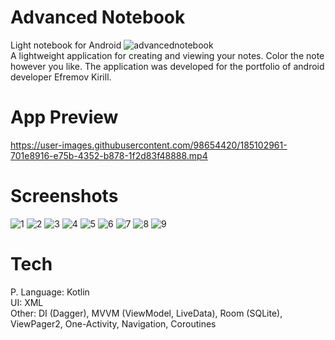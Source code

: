# Advanced Notebook 
Light notebook for Android
![advancednotebook](https://user-images.githubusercontent.com/98654420/185106061-32f4966e-60b1-423b-a7b1-540fe18b8711.png)  
A lightweight application for creating and viewing your notes. Color the note however you like. The application was developed for the portfolio of android developer Efremov Kirill.
# App Preview
https://user-images.githubusercontent.com/98654420/185102961-701e8916-e75b-4352-b878-1f2d83f48888.mp4
# Screenshots
![1](https://user-images.githubusercontent.com/98654420/185104648-622fdb8c-d6b0-4ae9-b099-37f5cc497bac.jpg)
![2](https://user-images.githubusercontent.com/98654420/185104654-e14ea508-8ae3-4fc5-9332-2c04596416f2.jpg)
![3](https://user-images.githubusercontent.com/98654420/185104657-088a5bcb-2a95-4309-bb25-604a18391bcd.jpg)
![4](https://user-images.githubusercontent.com/98654420/185104662-2e791c33-d5d9-45ce-aded-382d0efce6ea.jpg)
![5](https://user-images.githubusercontent.com/98654420/185104666-8efef318-8546-432a-8ba2-5a35ff987c70.jpg)
![6](https://user-images.githubusercontent.com/98654420/185104669-a68e3366-4958-4c7b-9d1b-bef762f813e6.jpg)
![7](https://user-images.githubusercontent.com/98654420/185104676-2ada43ae-0ed5-468c-89ad-1d376d63d105.jpg)
![8](https://user-images.githubusercontent.com/98654420/185104678-83aae2e1-a7fb-4dda-8a8d-9f9986682474.jpg)
![9](https://user-images.githubusercontent.com/98654420/185104681-c2d6583b-9956-4028-a55b-38e3dd3e9b67.jpg)
# Tech
P. Language: Kotlin  
UI: XML  
Other: DI (Dagger), MVVM (ViewModel, LiveData), Room (SQLite), ViewPager2, One-Activity, Navigation, Coroutines
